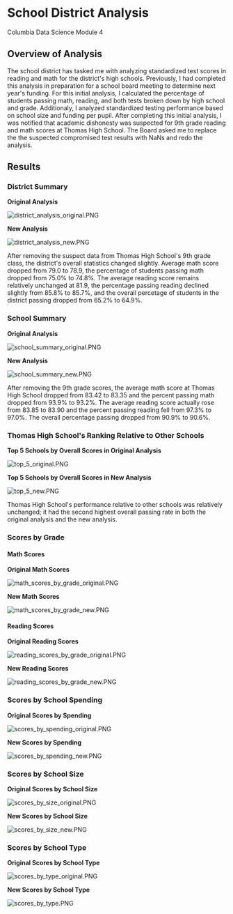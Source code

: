# School District Analysis
Columbia Data Science Module 4
## Overview of Analysis

The school district has tasked me with analyzing standardized test scores in reading and math for the district's high schools. Previously, I had completed this analysis in preparation for a school board meeting to determine next year's funding. For this initial analysis, I calculated the percentage of students passing math, reading, and both tests broken down by high school and grade. Additionaly, I analyzed standardized testing performance based on school size and funding per pupil. After completing this initial analysis, I was notified that academic dishonesty was suspected for 9th grade reading and math scores at Thomas High School. The Board asked me to replace the the suspected compromised test results with NaNs and redo the analysis.

## Results

### District Summary
**Original Analysis**

![district_analysis_original.PNG](Resources/district_analysis_original.PNG) 

**New Analysis**

![district_analysis_new.PNG](Resources/district_analysis_new.PNG) 

After removing the suspect data from Thomas High School's 9th grade class, the district's overall statistics changed slightly. Average math score dropped from 79.0 to 78.9, the percentage of students passing math dropped from 75.0% to 74.8%. The average reading score remains relatively unchanged at 81.9, the percentage passing reading declined slightly from 85.8% to 85.7%, and the overall percetage of students in the district passing dropped from 65.2% to 64.9%.

### School Summary
**Original Analysis**

![school_summary_original.PNG](Resources/school_summary_original.PNG) 

**New Analysis**

![school_summary_new.PNG](Resources/school_summary_new.PNG) 

After removing the 9th grade scores, the average math score at Thomas High School dropped from 83.42 to 83.35 and the percent passing math dropped from 93.9% to 93.2%. The average reading score actually rose from 83.85 to 83.90 and the percent passing reading fell from 97.3% to 97.0%. The overall percentage passing dropped from 90.9% to 90.6%.

### Thomas High School's Ranking Relative to Other Schools

**Top 5 Schools by Overall Scores in Original Analysis**

![top_5_original.PNG](Resources/top_5_original.PNG) 

**Top 5 Schools by Overall Scores in New Analysis**

![top_5_new.PNG](Resources/top_5_new.PNG) 

Thomas High School's performance relative to other schools was relatively unchanged; it had the second highest overall passing rate in both the original analysis and the new analysis.

### Scores by Grade

#### Math Scores

**Original Math Scores**

![math_scores_by_grade_original.PNG](Resources/math_scores_by_grade_original.PNG) 

**New Math Scores**

![math_scores_by_grade_new.PNG](Resources/math_scores_by_grade_new.PNG) 

#### Reading Scores

**Original Reading Scores**

![reading_scores_by_grade_original.PNG](Resources/reading_scores_by_grade_original.PNG)

**New Reading Scores**

![reading_scores_by_grade_new.PNG](Resources/reading_scores_by_grade_new.PNG)  

### Scores by School Spending
**Original Scores by Spending**

![scores_by_spending_original.PNG](Resources/scores_by_spending_original.PNG)  

**New Scores by Spending**

![scores_by_spending_new.PNG](Resources/scores_by_spending_new.PNG)  

### Scores by School Size

**Original Scores by School Size**

![scores_by_size_original.PNG](Resources/scores_by_size_original.PNG)  

**New Scores by School Size**

![scores_by_size_new.PNG](Resources/scores_by_size_new.PNG) 

### Scores by School Type

**Original Scores by School Type**

![scores_by_type_original.PNG](Resources/scores_by_type_original.PNG)  

**New Scores by School Type**

![scores_by_type.PNG](Resources/scores_by_type.PNG)  
